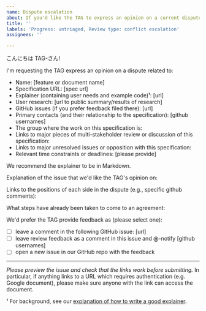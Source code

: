 ```yaml
---
name: Dispute escalation
about: If you'd like the TAG to express an opinion on a current dispute
title: ''
labels: 'Progress: untriaged, Review type: conflict escalation'
assignees: ''

---
```


こんにちは TAG-さん!

I'm requesting the TAG express an opinion on a dispute related to:

  - Name: [feature or document name]
  - Specification URL: [spec url]
  - Explainer (containing user needs and example code)¹: [url]
  - User research: [url to public summary/results of research]
  - GitHub issues (if you prefer feedback filed there): [url]
  - Primary contacts (and their relationship to the specification): [github usernames]
  - The group where the work on this specification is:
  - Links to major pieces of multi-stakeholder review or discussion of this specification: 
  - Links to major unresolved issues or opposition with this specification:
  - Relevant time constraints or deadlines: [please provide]

We recommend the explainer to be in Markdown.

Explanation of the issue that we'd like the TAG's opinion on:

Links to the positions of each side in the dispute (e.g., specific github comments):

What steps have already been taken to come to an agreement:

We'd prefer the TAG provide feedback as (please select one):

  - [ ] leave a comment in the following GitHub issue: [url]
  - [ ] leave review feedback as a comment in this issue and @-notify [github usernames]
  - [ ] open a new issue in our GitHub repo with the feedback

--------------------------

_Please preview the issue and check that the links work before submitting._ In particular, if anything links to a URL which requires authentication (e.g. Google document), please make sure anyone with the link can access the document.

¹ For background, see our [explanation of how to write a good explainer](https://tag.w3.org/explainers/).
